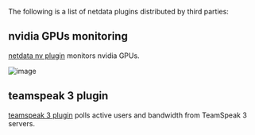 The following is a list of netdata plugins distributed by third parties:

## nvidia GPUs monitoring

[netdata nv plugin](https://github.com/coraxx/netdata_nv_plugin) monitors nvidia GPUs.

![image](https://user-images.githubusercontent.com/2662304/29516895-351e905e-867b-11e7-9863-3fb6924490ab.png)

## teamspeak 3 plugin

[teamspeak 3 plugin](https://github.com/coraxx/netdata_ts3_plugin) polls active users and bandwidth from TeamSpeak 3 servers.


